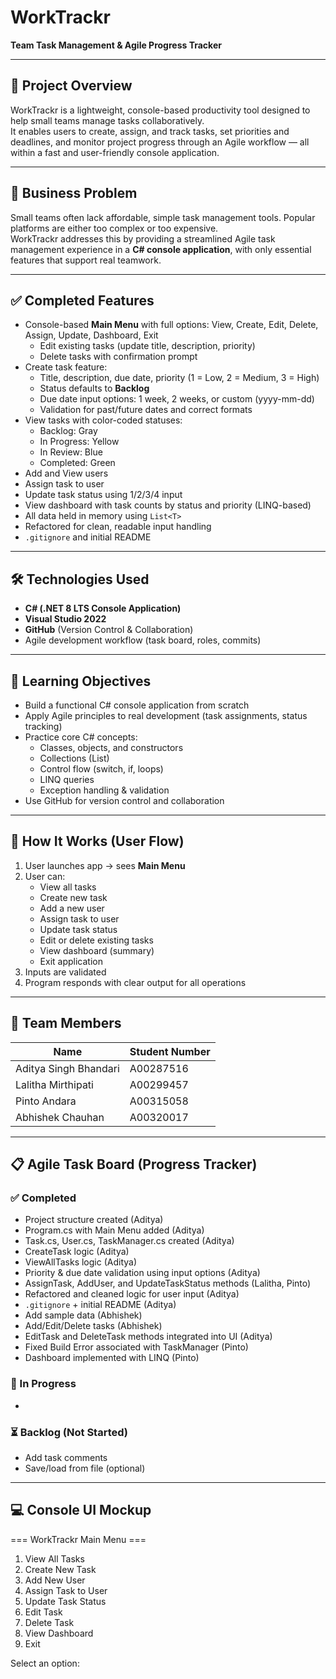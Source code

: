 # WorkTrackr  
**Team Task Management & Agile Progress Tracker**

---

## 🧠 Project Overview

WorkTrackr is a lightweight, console-based productivity tool designed to help small teams manage tasks collaboratively.  
It enables users to create, assign, and track tasks, set priorities and deadlines, and monitor project progress through an Agile workflow — all within a fast and user-friendly console application.

---

## 💼 Business Problem

Small teams often lack affordable, simple task management tools. Popular platforms are either too complex or too expensive.  
WorkTrackr addresses this by providing a streamlined Agile task management experience in a **C# console application**, with only essential features that support real teamwork.

---

## ✅ Completed Features

- Console-based **Main Menu** with full options: View, Create, Edit, Delete, Assign, Update, Dashboard, Exit
  - Edit existing tasks (update title, description, priority)
  - Delete tasks with confirmation prompt
- Create task feature:
  - Title, description, due date, priority (1 = Low, 2 = Medium, 3 = High)
  - Status defaults to **Backlog**
  - Due date input options: 1 week, 2 weeks, or custom (yyyy-mm-dd)
  - Validation for past/future dates and correct formats
- View tasks with color-coded statuses:
  - Backlog: Gray
  - In Progress: Yellow
  - In Review: Blue
  - Completed: Green
- Add and View users
- Assign task to user
- Update task status using 1/2/3/4 input
- View dashboard with task counts by status and priority (LINQ-based)
- All data held in memory using `List<T>`
- Refactored for clean, readable input handling
- `.gitignore` and initial README

---

## 🛠️ Technologies Used

- **C# (.NET 8 LTS Console Application)**
- **Visual Studio 2022**
- **GitHub** (Version Control & Collaboration)
- Agile development workflow (task board, roles, commits)

---

## 🎯 Learning Objectives

- Build a functional C# console application from scratch
- Apply Agile principles to real development (task assignments, status tracking)
- Practice core C# concepts:
  - Classes, objects, and constructors
  - Collections (List<T>)
  - Control flow (switch, if, loops)
  - LINQ queries
  - Exception handling & validation
- Use GitHub for version control and collaboration

---

## 🔁 How It Works (User Flow)

1. User launches app → sees **Main Menu**
2. User can:
   - View all tasks
   - Create new task
   - Add a new user
   - Assign task to user
   - Update task status
   - Edit or delete existing tasks
   - View dashboard (summary)
   - Exit application
3. Inputs are validated
4. Program responds with clear output for all operations

---

## 👥 Team Members

| Name                  | Student Number |
|-----------------------|----------------|
| Aditya Singh Bhandari | A00287516      |
| Lalitha Mirthipati    | A00299457      |
| Pinto Andara          | A00315058      |
| Abhishek Chauhan      | A00320017      |

---

## 📋 Agile Task Board (Progress Tracker)

### ✅ Completed
- Project structure created (Aditya)
- Program.cs with Main Menu added (Aditya)
- Task.cs, User.cs, TaskManager.cs created (Aditya)
- CreateTask logic (Aditya)
- ViewAllTasks logic (Aditya)
- Priority & due date validation using input options (Aditya)
- AssignTask, AddUser, and UpdateTaskStatus methods (Lalitha, Pinto)
- Refactored and cleaned logic for user input (Aditya)
- `.gitignore` + initial README (Aditya)
- Add sample data (Abhishek)
- Add/Edit/Delete tasks (Abhishek)
- EditTask and DeleteTask methods integrated into UI (Aditya)
- Fixed Build Error associated with TaskManager (Pinto)
- Dashboard implemented with LINQ (Pinto)


### 🔄 In Progress
- 


### ⏳ Backlog (Not Started)
- Add task comments
- Save/load from file (optional)

---

## 💻 Console UI Mockup

=== WorkTrackr Main Menu ===
1. View All Tasks
2. Create New Task
3. Add New User
4. Assign Task to User
5. Update Task Status
6. Edit Task
7. Delete Task
8. View Dashboard
9. Exit
    
Select an option:     




